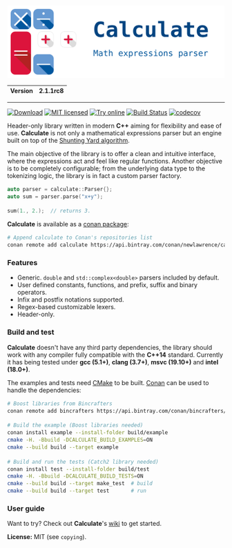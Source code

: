![Calculate](resource/calculate.svg)

| Version | 2.1.1rc8 |
| ------- | -------- |

---

[![Download](https://api.bintray.com/packages/newlawrence/calculate/Calculate%3Anewlawrence/images/download.svg)](https://bintray.com/newlawrence/calculate/Calculate%3Anewlawrence/_latestVersion)
[![MIT licensed](https://img.shields.io/badge/license-MIT-blue.svg)](https://github.com/newlawrence/Calculate/blob/7f96b434dd77461f17a71f3fe3025c21b73ed0d0/copying)
[![Try online](https://img.shields.io/badge/try-online-blue.svg)](https://wandbox.org/permlink/2k1ZqOAj7U36X7iY)
[![Build Status](https://travis-ci.org/newlawrence/Calculate.svg?branch=master)](https://travis-ci.org/newlawrence/Calculate)
[![codecov](https://codecov.io/gh/newlawrence/Calculate/branch/master/graph/badge.svg)](https://codecov.io/gh/newlawrence/Calculate)

Header-only library written in modern **C++** aiming for flexibility and ease of use. **Calculate** is not only a mathematical expressions parser but an engine built on top of the [Shunting Yard algorithm](https://en.wikipedia.org/wiki/Shunting-yard_algorithm).

The main objective of the library is to offer a clean and intuitive interface, where the expressions act and feel like regular functions. Another objective is to be completely configurable; from the underlying data type to the tokenizing logic, the library is in fact a custom parser factory.

```c++
auto parser = calculate::Parser{};
auto sum = parser.parse("x+y");

sum(1., 2.);  // returns 3.
```

**Calculate** is available as a [conan package](https://bintray.com/newlawrence/calculate/Calculate%3Anewlawrence):

```bash
# Append calculate to Conan's repositories list
conan remote add calculate https://api.bintray.com/conan/newlawrence/calculate
```

### Features

* Generic. `double` and `std::complex<double>` parsers included by default.
* User defined constants, functions, and prefix, suffix and binary operators.
* Infix and postfix notations supported.
* Regex-based customizable lexers.
* Header-only.

### Build and test

**Calculate** doesn't have any third party dependencies, the library should work with any compiler fully compatible with the **C++14** standard. Currently it has being tested under **gcc (5.1+)**,  **clang (3.7+)**, **msvc (19.10+)** and **intel (18.0+)**.

The examples and tests need [CMake](https://cmake.org/) to be built. [Conan](https://conan.io/) can be used to handle the dependencies:

```bash
# Boost libraries from Bincrafters
conan remote add bincrafters https://api.bintray.com/conan/bincrafters/public-conan

# Build the example (Boost libraries needed)
conan install example --install-folder build/example
cmake -H. -Bbuild -DCALCULATE_BUILD_EXAMPLES=ON
cmake --build build --target example

# Build and run the tests (Catch2 library needed)
conan install test --install-folder build/test
cmake -H. -Bbuild -DCALCULATE_BUILD_TESTS=ON
cmake --build build --target make_test  # build
cmake --build build --target test       # run
```

### User guide

Want to try? Check out **Calculate**'s [wiki](https://github.com/newlawrence/Calculate/wiki) to get started.

**License:** MIT (see `copying`).
